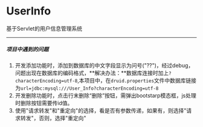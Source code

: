 # UserInfo
基于Servlet的用户信息管理系统

------

##### 项目中遇到的问题

1. 开发添加功能时，添加到数据库的中文字段显示为问号("??")，经过debug，问题出现在数据库的编码格式，**解决办法：**数据库连接时加上`?characterEncoding=utf-8`,本项目中，在`druid.properties`文件中数据库链接为`url=jdbc:mysql:///User_Info?characterEncoding=utf-8`
2. 开发删除功能时，点击行末删除“删除”按钮，需弹出bootstarp模态框，js处理时删除按钮需要传id值。
3. 使用"请求转发"和"重定向"的选择，看是否有参数传递，如果有，则选择"请求转发"，否则，选择"重定向"